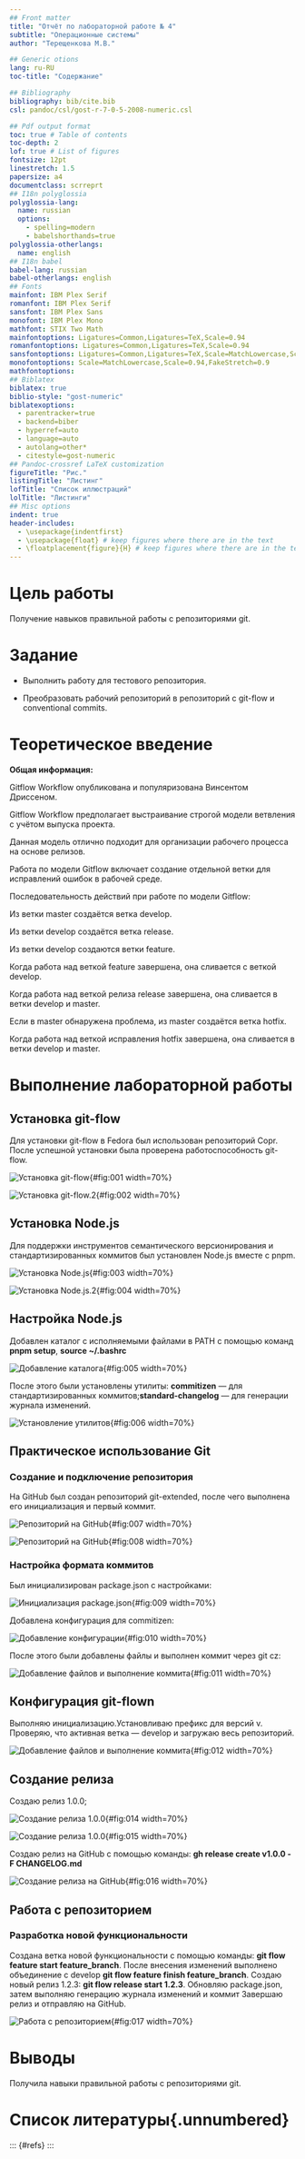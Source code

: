 ```yaml
---
## Front matter
title: "Отчёт по лабораторной работе № 4"
subtitle: "Операционные системы"
author: "Терещенкова М.В."

## Generic otions
lang: ru-RU
toc-title: "Содержание"

## Bibliography
bibliography: bib/cite.bib
csl: pandoc/csl/gost-r-7-0-5-2008-numeric.csl

## Pdf output format
toc: true # Table of contents
toc-depth: 2
lof: true # List of figures
fontsize: 12pt
linestretch: 1.5
papersize: a4
documentclass: scrreprt
## I18n polyglossia
polyglossia-lang:
  name: russian
  options:
	- spelling=modern
	- babelshorthands=true
polyglossia-otherlangs:
  name: english
## I18n babel
babel-lang: russian
babel-otherlangs: english
## Fonts
mainfont: IBM Plex Serif
romanfont: IBM Plex Serif
sansfont: IBM Plex Sans
monofont: IBM Plex Mono
mathfont: STIX Two Math
mainfontoptions: Ligatures=Common,Ligatures=TeX,Scale=0.94
romanfontoptions: Ligatures=Common,Ligatures=TeX,Scale=0.94
sansfontoptions: Ligatures=Common,Ligatures=TeX,Scale=MatchLowercase,Scale=0.94
monofontoptions: Scale=MatchLowercase,Scale=0.94,FakeStretch=0.9
mathfontoptions:
## Biblatex
biblatex: true
biblio-style: "gost-numeric"
biblatexoptions:
  - parentracker=true
  - backend=biber
  - hyperref=auto
  - language=auto
  - autolang=other*
  - citestyle=gost-numeric
## Pandoc-crossref LaTeX customization
figureTitle: "Рис."
listingTitle: "Листинг"
lofTitle: "Список иллюстраций"
lolTitle: "Листинги"
## Misc options
indent: true
header-includes:
  - \usepackage{indentfirst}
  - \usepackage{float} # keep figures where there are in the text
  - \floatplacement{figure}{H} # keep figures where there are in the text
---
```


# Цель работы

Получение навыков правильной работы с репозиториями git.

# Задание

- Выполнить работу для тестового репозитория.

- Преобразовать рабочий репозиторий в репозиторий с git-flow и conventional commits.

# Теоретическое введение

**Общая информация:**

Gitflow Workflow опубликована и популяризована Винсентом Дриссеном.

Gitflow Workflow предполагает выстраивание строгой модели ветвления с учётом выпуска проекта.

Данная модель отлично подходит для организации рабочего процесса на основе релизов.

Работа по модели Gitflow включает создание отдельной ветки для исправлений ошибок в рабочей среде.

Последовательность действий при работе по модели Gitflow:

Из ветки master создаётся ветка develop.

Из ветки develop создаётся ветка release.

Из ветки develop создаются ветки feature.

Когда работа над веткой feature завершена, она сливается с веткой develop.

Когда работа над веткой релиза release завершена, она сливается в ветки develop и master.

Если в master обнаружена проблема, из master создаётся ветка hotfix.

Когда работа над веткой исправления hotfix завершена, она сливается в ветки develop и master.

# Выполнение лабораторной работы

## Установка git-flow 
 
Для установки git-flow в Fedora был использован репозиторий Copr. После успешной установки была проверена работоспособность git-flow.

![Установка git-flow](/media/sf_screens/лаба4/photo1.jpg){#fig:001 width=70%}

![Установка git-flow.2](/media/sf_screens/лаба4/photo2.jpg){#fig:002 width=70%}

## Установка Node.js 
 
Для поддержки инструментов семантического версионирования и стандартизированных коммитов был установлен Node.js вместе с pnpm.

![Установка Node.js](/media/sf_screens/лаба4/photo3.jpg){#fig:003 width=70%}

![Установка Node.js.2](/media/sf_screens/лаба4/photo4.jpg){#fig:004 width=70%}

## Настройка Node.js  

Добавлен каталог с исполняемыми файлами в PATH с помощью команд **pnpm setup**, **source ~/.bashrc**

![Добавление каталога](/media/sf_screens/лаба4/photo5.jpg){#fig:005 width=70%}

После этого были установлены утилиты: **commitizen** — для стандартизированных коммитов;**standard-changelog** — для генерации журнала изменений.  

![Установление утилитов](/media/sf_screens/лаба4/photo6.jpg){#fig:006 width=70%}

## Практическое использование Git  

### Создание и подключение репозитория 
 
На GitHub был создан репозиторий git-extended, после чего выполнена его инициализация и первый коммит.

![Репозиторий на GitHub](/media/sf_screens/лаба4/photo7.jpg){#fig:007 width=70%}

![Репозиторий на GitHub](/media/sf_screens/лаба4/photo8.jpg){#fig:008 width=70%}

### Настройка формата коммитов
  
Был инициализирован package.json с настройками:

![Инициализация package.json](/media/sf_screens/лаба4/photo9.jpg){#fig:009 width=70%}

Добавлена конфигурация для commitizen:

![Добавление конфигурации](/media/sf_screens/лаба4/photo10.jpg){#fig:010 width=70%}

После этого были добавлены файлы и выполнен коммит через git cz:

![Добавление файлов и выполнение коммита](/media/sf_screens/лаба4/photo11.jpg){#fig:011 width=70%}

## Конфигурация git-flown

Выполняю инициализацию.Установливаю префикс для версий v. Проверяю, что активная ветка — develop и загружаю весь репозиторий.

![Добавление файлов и выполнение коммита](/media/sf_screens/лаба4/photo12.jpg){#fig:012 width=70%}

## Создание релиза 
 
Создаю релиз 1.0.0;

![Создание релиза 1.0.0](/media/sf_screens/лаба4/photo14.jpg){#fig:014 width=70%}

![Создание релиза 1.0.0](/media/sf_screens/лаба4/photo15.jpg){#fig:015 width=70%}

Создаю релиз на GitHub с помощью команды: **gh release create v1.0.0 -F CHANGELOG.md**

![Создание релиза на GitHub](/media/sf_screens/лаба4/photo16.jpg){#fig:016 width=70%}

## Работа с репозиторием  

### Разработка новой функциональности 
 
Создана ветка новой функциональности с помощью команды: **git flow feature start feature_branch**. После внесения изменений выполнено объединение с develop **git flow feature finish feature_branch**. Создаю новый релиз 1.2.3: **git flow release start 1.2.3**. Обновляю package.json, затем выполняю генерацию журнала изменений и коммит Завершаю релиз и отправляю на GitHub.

![Работа с репозиторием](/media/sf_screens/лаба4/photo17.jpg){#fig:017 width=70%}

# Выводы

Получила навыки правильной работы с репозиториями git.

# Список литературы{.unnumbered}

::: {#refs}
:::
